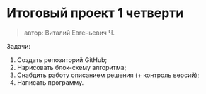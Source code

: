 # Итоговый проект 1 четверти
> автор: Виталий Евгеньевич Ч.

Задачи:
1. Создать репозиторий GitHub;
2. Нарисовать блок-схему алгоритма;
3. Снабдить работу описанием решения (+ контроль версий);
4. Написать программу.